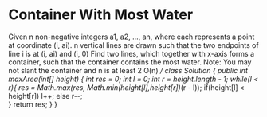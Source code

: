 # Container With Most Water

Given n non-negative integers a1, a2, ..., an, where each represents a point at coordinate (i, ai). n vertical lines are drawn such that the two endpoints of line i is at (i, ai) and (i, 0)
Find two lines, which together with x-axis forms a container, such that the container contains the most water.
Note: You may not slant the container and n is at least 2
O(n)
 */
class Solution {
    public int maxArea(int[] height) {
        int res = 0;
        int l = 0;
        int r = height.length - 1;
        while(l < r){
            res = Math.max(res, Math.min(height[l],height[r])*(r - l));
            if(height[l] < height[r])
                l++;
            else
                r--;            
        }
        return res;
    }
}

